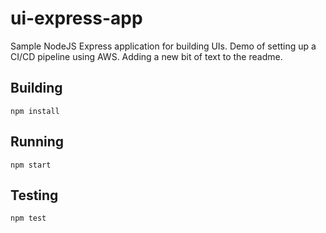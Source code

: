 # ui-express-app
Sample NodeJS Express application for building UIs. Demo of setting up a CI/CD pipeline using AWS. Adding a new bit of text to the readme. 

## Building

```shell
npm install
```

## Running
```shell
npm start
```

## Testing
```shell
npm test
```


